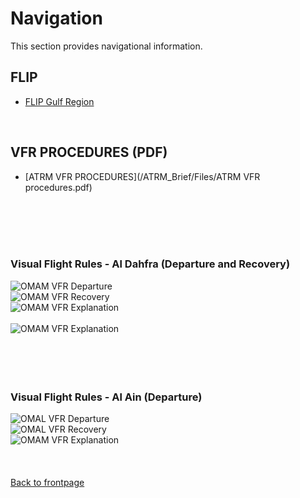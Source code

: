 # Navigation

This section provides navigational information.

## FLIP
* [FLIP Gulf Region](https://www.dropbox.com/s/sp91zf63rx0esao/FLIP_GULFR2_EC1.pdf?dl=0)
<br>

## VFR PROCEDURES (PDF)
* [ATRM VFR PROCEDURES](/ATRM_Brief/Files/ATRM VFR procedures.pdf)
<br>

<br>
<br>
<br>

### Visual Flight Rules - Al Dahfra (Departure and Recovery)

![OMAM VFR Departure](/ATRM_Brief/Pictures/VFR_departure_OMAM.png)
<br>
![OMAM VFR Recovery](/ATRM_Brief/Pictures/VFR_recovery_OMAM.png)
<br>
![OMAM VFR Explanation](/ATRM_Brief/Pictures/VFR_explanation_OMAM.PNG)
<br>
<br>
![OMAM VFR Explanation](/ATRM_Brief/Pictures/VFR_explanation_OMAM.jpg)
<br>
<br>
<br>
<br>
<br>


### Visual Flight Rules - Al Ain (Departure)

![OMAL VFR Departure](/ATRM_Brief/Pictures/VFR_departure_OMAL.PNG)
<br>
![OMAL VFR Recovery](/ATRM_Brief/Pictures/VFR_recovery_OMAL.PNG)
<br>
![OMAM VFR Explanation](/ATRM_Brief/Pictures/VFR_explanation_OMAL.PNG)
<br>
<br>
<br>
<br>
[Back to frontpage](https://132nd-vwing.github.io/ATRM_Brief/)